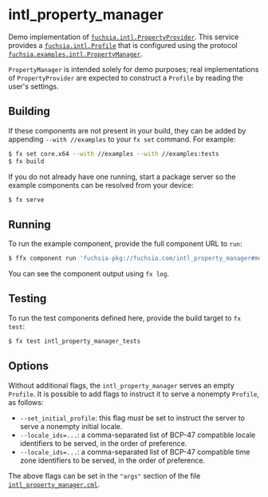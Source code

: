 # intl_property_manager

Demo implementation of [`fuchsia.intl.PropertyProvider`][1]. This service provides a
[`fuchsia.intl.Profile`][2] that is configured using the protocol
[`fuchsia.examples.intl.PropertyManager`][3].

`PropertyManager` is intended solely for demo purposes; real implementations of
`PropertyProvider` are expected to construct a `Profile` by reading the user's
settings.

## Building

If these components are not present in your build, they can be added by
appending `--with //examples` to your `fx set` command. For example:

```bash
$ fx set core.x64 --with //examples --with //examples:tests
$ fx build
```

If you do not already have one running, start a package server so the example
components can be resolved from your device:

```bash
$ fx serve
```

## Running

To run the example component, provide the full component URL to `run`:

```bash
$ ffx component run 'fuchsia-pkg://fuchsia.com/intl_property_manager#meta/intl_property_manager.cm'
```

You can see the component output using `fx log`.

## Testing

To run the test components defined here, provide the build target to
`fx test`:

```bash
$ fx test intl_property_manager_tests
```

## Options

Without additional flags, the `intl_property_manager` serves an empty `Profile`.
It is possible to add flags to instruct it to serve a nonempty `Profile`, as
follows:

* `--set_initial_profile`: this flag *must* be set to instruct the server to
  serve a nonempty initial locale.
* `--locale_ids=...`: a comma-separated list of BCP-47 compatible locale
  identifiers to be served, in the order of preference.
* `--locale_ids=...`: a comma-separated list of BCP-47 compatible time zone
  identifiers to be served, in the order of preference.

The above flags can be set in the `"args"` section of the file
[`intl_property_manager.cml`](meta/intl_property_manager.cml).

[1]: https://fuchsia.googlesource.com/fuchsia/+/HEAD/sdk/fidl/fuchsia.intl/property_provider.fidl
[2]: https://fuchsia.googlesource.com/fuchsia/+/HEAD/sdk/fidl/fuchsia.intl/intl.fidl#69
[3]: https://fuchsia.googlesource.com/fuchsia/+/HEAD/examples/intl/manager/fidl/manager.test.fidl
